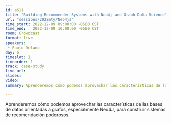```yaml
---
id: a611
title: "Building Recommender Systems with Neo4j and Graph Data Science"
url: "sessions/2022mty/Neo4js"
time_start: 2022-12-09 09:00:00 -0600 CST
time_end:   2022-12-09 10:00:00 -0600 CST
room: Crowdcast
format: live
speakers:
 - Paolo Delano
day: b
timeslot: 1
timeorder: 1
track: case-study
live_url: 
slides: 
video: 
summary: Aprenderemos cómo podemos aprovechar las características de las bases de datos orientadas a grafos, especialmente Neo4J, para construir sistemas de recomendación poderosos.

---
```


Aprenderemos cómo podemos aprovechar las características de las bases de datos orientadas a grafos, especialmente Neo4J, para construir sistemas de recomendación poderosos.
